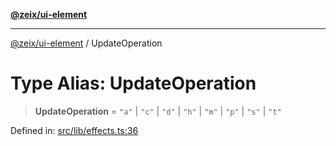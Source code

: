 [**@zeix/ui-element**](../README.md)

***

[@zeix/ui-element](../globals.md) / UpdateOperation

# Type Alias: UpdateOperation

> **UpdateOperation** = `"a"` \| `"c"` \| `"d"` \| `"h"` \| `"m"` \| `"p"` \| `"s"` \| `"t"`

Defined in: [src/lib/effects.ts:36](https://github.com/zeixcom/ui-element/blob/f5c20c5e6da1a988462bc7f68d75f2a4c0200046/src/lib/effects.ts#L36)
